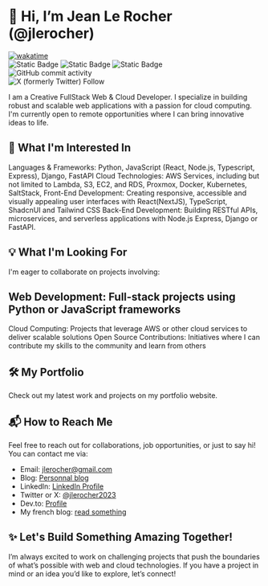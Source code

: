 # 👋 Hi, I’m Jean Le Rocher (@jlerocher)

[![wakatime](https://wakatime.com/badge/user/49fb13ae-b5de-4854-b96c-b325602af0ef.svg)](https://wakatime.com/@49fb13ae-b5de-4854-b96c-b325602af0ef)  
![Static Badge](https://img.shields.io/badge/Primary%20language%20-%20Typescript%20-%20blue?style=flat-square&logo=typescript&color=blue)
![Static Badge](https://img.shields.io/badge/Primary%20web%20framework%20-%20React%20with%20NextJS%20-%20blue?style=flat-square&logo=react&color=blue)
![Static Badge](https://img.shields.io/badge/Primary%20mobile%20framework%20-%20React%20Native%20with%20Expo-%20blue?style=flat-square&logo=expo&color=blue)  
![GitHub commit activity](https://img.shields.io/github/commit-activity/t/jlerocher/hyperui?label=Commits%20last%20week&color=green)  
![X (formerly Twitter) Follow](https://img.shields.io/twitter/follow/jlerocher2023)





I am a Creative FullStack Web & Cloud Developer. I specialize in building robust and scalable web applications with a passion for cloud computing. I'm currently open to remote opportunities where I can bring innovative ideas to life.

## 👀 What I'm Interested In
Languages & Frameworks: Python, JavaScript (React, Node.js, Typescript, Express), Django, FastAPI
Cloud Technologies: AWS Services, including but not limited to Lambda, S3, EC2, and RDS, Proxmox, Docker, Kubernetes, SaltStack,
Front-End Development: Creating responsive, accessible and visually appealing user interfaces with React(NextJS), TypeScript, ShadcnUI and Tailwind CSS
Back-End Development: Building RESTful APIs, microservices, and serverless applications with Node.js Express, Django or FastAPI.

## 💡 What I'm Looking For
I'm eager to collaborate on projects involving:

## Web Development: Full-stack projects using Python or JavaScript frameworks
Cloud Computing: Projects that leverage AWS or other cloud services to deliver scalable solutions
Open Source Contributions: Initiatives where I can contribute my skills to the community and learn from others

## 🛠️ My Portfolio
Check out my latest work and projects on my portfolio website.

## 📬 How to Reach Me
Feel free to reach out for collaborations, job opportunities, or just to say hi! You can contact me via:

- Email: [jlerocher@gmail.com](mailto://jlerocher@gmail.com)
- Blog: [Personnal blog](https://blog-de-rocher.vercel.app/)
- LinkedIn: [LinkedIn Profile](https://www.linkedin.com/in/jlerocher/)
- Twitter or X: [@jlerocher2023](x.com/jlerocher2023)
- Dev.to: [Profile](https://dev.to/jlerocher)
- My french blog: [read something](https://blog-de-rocher.vercel.app/)

## ✨ Let's Build Something Amazing Together!
I’m always excited to work on challenging projects that push the boundaries of what’s possible with web and cloud technologies. If you have a project in mind or an idea you’d like to explore, let’s connect!
